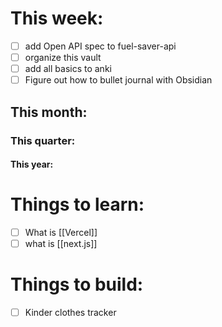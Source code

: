 # This week:
- [ ] add Open API spec to fuel-saver-api 
- [ ] organize this vault 
- [ ] add all basics to anki 
- [ ] Figure out how to bullet journal with Obsidian 
## This month:

### This quarter:

#### This year:


# Things to learn: 
- [ ] What is [[Vercel]]
- [ ] what is [[next.js]]

# Things to build:
- [ ] Kinder clothes tracker
